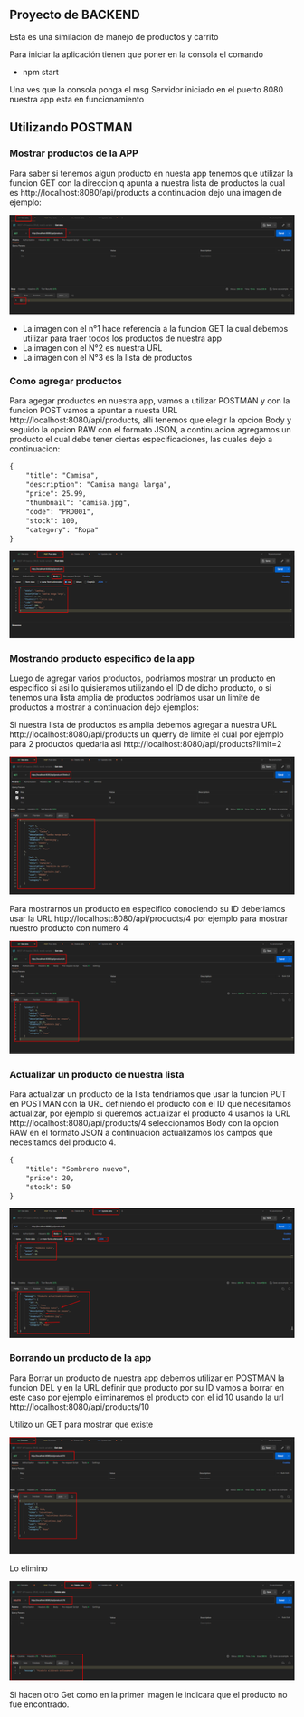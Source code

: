## Proyecto de BACKEND

Esta es una similacion de manejo de productos y carrito

Para iniciar la aplicación tienen que poner en la consola el comando

- npm start

Una ves que la consola ponga el msg Servidor iniciado en el puerto 8080 nuestra app esta en funcionamiento

## Utilizando POSTMAN
### Mostrar productos de la APP
Para saber si tenemos algun producto en nuesta app tenemos que utilizar la funcion GET con la direccion q apunta a nuestra lista de productos la cual es http://localhost:8080/api/products a continuacion dejo una imagen de ejemplo: 

![alt text](image.png)

- La imagen con el n°1 hace referencia a la funcion GET la cual debemos utilizar para traer todos los productos de nuestra app 
- La imagen con el N°2 es nuestra URL 
- La imagen con el N°3 es la lista de productos

### Como agregar productos

Para agegar productos en nuestra app, vamos a utilizar POSTMAN y con la funcion POST vamos a apuntar a nuesta URL http://localhost:8080/api/products, alli tenemos que elegir la opcion Body y seguido la opcion RAW con el formato JSON, a continuacion agregamos un producto el cual debe tener ciertas especificaciones, las cuales dejo a continuacion:

```
{
    "title": "Camisa",
    "description": "Camisa manga larga",
    "price": 25.99,
    "thumbnail": "camisa.jpg",
    "code": "PRD001",
    "stock": 100,
    "category": "Ropa"
}
```




![alt text](image-1.png)

### Mostrando producto especifico de la app

Luego de agregar varios productos, podriamos mostrar un producto en especifico si asi lo quisieramos utilizando el ID de dicho producto, o si tenemos una lista amplia de productos podriamos usar un limite de productos a mostrar a continuacion dejo ejemplos: 

Si nuestra lista de productos es amplia debemos agregar a nuestra URL http://localhost:8080/api/products un querry de limite el cual por ejemplo para 2 productos quedaria asi http://localhost:8080/api/products?limit=2 

![alt text](image-2.png)

Para mostrarnos un producto en especifico conociendo su ID deberiamos usar la URL http://localhost:8080/api/products/4 por ejemplo para mostrar nuestro producto con numero 4

![alt text](image-3.png)

### Actualizar un producto de nuestra lista

Para actualizar un producto de la lista tendriamos que usar la funcion PUT en POSTMAN con la URL definiendo el producto con el ID que necesitamos actualizar, por ejemplo si queremos actualizar el producto 4 usamos la URL http://localhost:8080/api/products/4 seleccionamos Body con la opcion RAW en el formato JSON a continuacion actualizamos los campos que necesitamos del producto 4.
```
{
    "title": "Sombrero nuevo",
    "price": 20,
    "stock": 50
}
```
![alt text](image-4.png)

### Borrando un producto de la app

Para Borrar un producto de nuestra app debemos utilizar en POSTMAN la funcion DEL y en la URL definir que producto por su ID vamos a borrar en este caso por ejemplo eliminaremos el producto con el id 10 usando la url http://localhost:8080/api/products/10

Utilizo un GET para mostrar que existe

![alt text](image-5.png)

Lo elimino

![alt text](image-6.png)

Si hacen otro Get como en la primer imagen le indicara que el producto no fue encontrado.